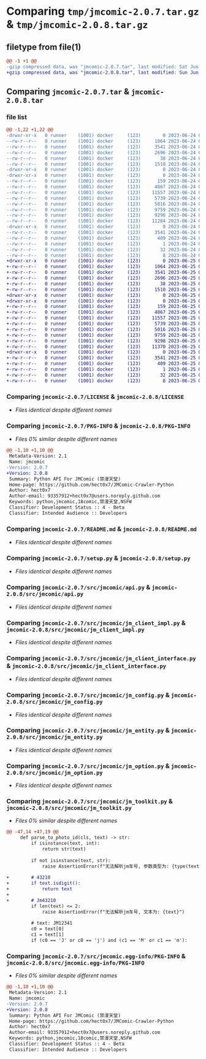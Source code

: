 # Comparing `tmp/jmcomic-2.0.7.tar.gz` & `tmp/jmcomic-2.0.8.tar.gz`

## filetype from file(1)

```diff
@@ -1 +1 @@
-gzip compressed data, was "jmcomic-2.0.7.tar", last modified: Sat Jun 24 09:47:42 2023, max compression
+gzip compressed data, was "jmcomic-2.0.8.tar", last modified: Sun Jun 25 04:33:25 2023, max compression
```

## Comparing `jmcomic-2.0.7.tar` & `jmcomic-2.0.8.tar`

### file list

```diff
@@ -1,22 +1,22 @@
-drwxr-xr-x   0 runner    (1001) docker     (123)        0 2023-06-24 09:47:42.676393 jmcomic-2.0.7/
--rw-r--r--   0 runner    (1001) docker     (123)     1064 2023-06-24 09:47:28.000000 jmcomic-2.0.7/LICENSE
--rw-r--r--   0 runner    (1001) docker     (123)     3541 2023-06-24 09:47:42.676393 jmcomic-2.0.7/PKG-INFO
--rw-r--r--   0 runner    (1001) docker     (123)     2696 2023-06-24 09:47:28.000000 jmcomic-2.0.7/README.md
--rw-r--r--   0 runner    (1001) docker     (123)       38 2023-06-24 09:47:42.676393 jmcomic-2.0.7/setup.cfg
--rw-r--r--   0 runner    (1001) docker     (123)     1510 2023-06-24 09:47:28.000000 jmcomic-2.0.7/setup.py
-drwxr-xr-x   0 runner    (1001) docker     (123)        0 2023-06-24 09:47:42.672393 jmcomic-2.0.7/src/
-drwxr-xr-x   0 runner    (1001) docker     (123)        0 2023-06-24 09:47:42.672393 jmcomic-2.0.7/src/jmcomic/
--rw-r--r--   0 runner    (1001) docker     (123)      159 2023-06-24 09:47:28.000000 jmcomic-2.0.7/src/jmcomic/__init__.py
--rw-r--r--   0 runner    (1001) docker     (123)     4867 2023-06-24 09:47:28.000000 jmcomic-2.0.7/src/jmcomic/api.py
--rw-r--r--   0 runner    (1001) docker     (123)    11557 2023-06-24 09:47:28.000000 jmcomic-2.0.7/src/jmcomic/jm_client_impl.py
--rw-r--r--   0 runner    (1001) docker     (123)     5739 2023-06-24 09:47:28.000000 jmcomic-2.0.7/src/jmcomic/jm_client_interface.py
--rw-r--r--   0 runner    (1001) docker     (123)     5016 2023-06-24 09:47:28.000000 jmcomic-2.0.7/src/jmcomic/jm_config.py
--rw-r--r--   0 runner    (1001) docker     (123)     9759 2023-06-24 09:47:28.000000 jmcomic-2.0.7/src/jmcomic/jm_entity.py
--rw-r--r--   0 runner    (1001) docker     (123)     9298 2023-06-24 09:47:28.000000 jmcomic-2.0.7/src/jmcomic/jm_option.py
--rw-r--r--   0 runner    (1001) docker     (123)    11284 2023-06-24 09:47:28.000000 jmcomic-2.0.7/src/jmcomic/jm_toolkit.py
-drwxr-xr-x   0 runner    (1001) docker     (123)        0 2023-06-24 09:47:42.676393 jmcomic-2.0.7/src/jmcomic.egg-info/
--rw-r--r--   0 runner    (1001) docker     (123)     3541 2023-06-24 09:47:42.000000 jmcomic-2.0.7/src/jmcomic.egg-info/PKG-INFO
--rw-r--r--   0 runner    (1001) docker     (123)      409 2023-06-24 09:47:42.000000 jmcomic-2.0.7/src/jmcomic.egg-info/SOURCES.txt
--rw-r--r--   0 runner    (1001) docker     (123)        1 2023-06-24 09:47:42.000000 jmcomic-2.0.7/src/jmcomic.egg-info/dependency_links.txt
--rw-r--r--   0 runner    (1001) docker     (123)       32 2023-06-24 09:47:42.000000 jmcomic-2.0.7/src/jmcomic.egg-info/requires.txt
--rw-r--r--   0 runner    (1001) docker     (123)        8 2023-06-24 09:47:42.000000 jmcomic-2.0.7/src/jmcomic.egg-info/top_level.txt
+drwxr-xr-x   0 runner    (1001) docker     (123)        0 2023-06-25 04:33:25.815193 jmcomic-2.0.8/
+-rw-r--r--   0 runner    (1001) docker     (123)     1064 2023-06-25 04:33:15.000000 jmcomic-2.0.8/LICENSE
+-rw-r--r--   0 runner    (1001) docker     (123)     3541 2023-06-25 04:33:25.815193 jmcomic-2.0.8/PKG-INFO
+-rw-r--r--   0 runner    (1001) docker     (123)     2696 2023-06-25 04:33:15.000000 jmcomic-2.0.8/README.md
+-rw-r--r--   0 runner    (1001) docker     (123)       38 2023-06-25 04:33:25.815193 jmcomic-2.0.8/setup.cfg
+-rw-r--r--   0 runner    (1001) docker     (123)     1510 2023-06-25 04:33:15.000000 jmcomic-2.0.8/setup.py
+drwxr-xr-x   0 runner    (1001) docker     (123)        0 2023-06-25 04:33:25.811193 jmcomic-2.0.8/src/
+drwxr-xr-x   0 runner    (1001) docker     (123)        0 2023-06-25 04:33:25.815193 jmcomic-2.0.8/src/jmcomic/
+-rw-r--r--   0 runner    (1001) docker     (123)      159 2023-06-25 04:33:15.000000 jmcomic-2.0.8/src/jmcomic/__init__.py
+-rw-r--r--   0 runner    (1001) docker     (123)     4867 2023-06-25 04:33:15.000000 jmcomic-2.0.8/src/jmcomic/api.py
+-rw-r--r--   0 runner    (1001) docker     (123)    11557 2023-06-25 04:33:15.000000 jmcomic-2.0.8/src/jmcomic/jm_client_impl.py
+-rw-r--r--   0 runner    (1001) docker     (123)     5739 2023-06-25 04:33:15.000000 jmcomic-2.0.8/src/jmcomic/jm_client_interface.py
+-rw-r--r--   0 runner    (1001) docker     (123)     5016 2023-06-25 04:33:15.000000 jmcomic-2.0.8/src/jmcomic/jm_config.py
+-rw-r--r--   0 runner    (1001) docker     (123)     9759 2023-06-25 04:33:15.000000 jmcomic-2.0.8/src/jmcomic/jm_entity.py
+-rw-r--r--   0 runner    (1001) docker     (123)     9298 2023-06-25 04:33:15.000000 jmcomic-2.0.8/src/jmcomic/jm_option.py
+-rw-r--r--   0 runner    (1001) docker     (123)    11370 2023-06-25 04:33:15.000000 jmcomic-2.0.8/src/jmcomic/jm_toolkit.py
+drwxr-xr-x   0 runner    (1001) docker     (123)        0 2023-06-25 04:33:25.815193 jmcomic-2.0.8/src/jmcomic.egg-info/
+-rw-r--r--   0 runner    (1001) docker     (123)     3541 2023-06-25 04:33:25.000000 jmcomic-2.0.8/src/jmcomic.egg-info/PKG-INFO
+-rw-r--r--   0 runner    (1001) docker     (123)      409 2023-06-25 04:33:25.000000 jmcomic-2.0.8/src/jmcomic.egg-info/SOURCES.txt
+-rw-r--r--   0 runner    (1001) docker     (123)        1 2023-06-25 04:33:25.000000 jmcomic-2.0.8/src/jmcomic.egg-info/dependency_links.txt
+-rw-r--r--   0 runner    (1001) docker     (123)       32 2023-06-25 04:33:25.000000 jmcomic-2.0.8/src/jmcomic.egg-info/requires.txt
+-rw-r--r--   0 runner    (1001) docker     (123)        8 2023-06-25 04:33:25.000000 jmcomic-2.0.8/src/jmcomic.egg-info/top_level.txt
```

### Comparing `jmcomic-2.0.7/LICENSE` & `jmcomic-2.0.8/LICENSE`

 * *Files identical despite different names*

### Comparing `jmcomic-2.0.7/PKG-INFO` & `jmcomic-2.0.8/PKG-INFO`

 * *Files 0% similar despite different names*

```diff
@@ -1,10 +1,10 @@
 Metadata-Version: 2.1
 Name: jmcomic
-Version: 2.0.7
+Version: 2.0.8
 Summary: Python API For JMComic (禁漫天堂)
 Home-page: https://github.com/hect0x7/JMComic-Crawler-Python
 Author: hect0x7
 Author-email: 93357912+hect0x7@users.noreply.github.com
 Keywords: python,jmcomic,18comic,禁漫天堂,NSFW
 Classifier: Development Status :: 4 - Beta
 Classifier: Intended Audience :: Developers
```

### Comparing `jmcomic-2.0.7/README.md` & `jmcomic-2.0.8/README.md`

 * *Files identical despite different names*

### Comparing `jmcomic-2.0.7/setup.py` & `jmcomic-2.0.8/setup.py`

 * *Files identical despite different names*

### Comparing `jmcomic-2.0.7/src/jmcomic/api.py` & `jmcomic-2.0.8/src/jmcomic/api.py`

 * *Files identical despite different names*

### Comparing `jmcomic-2.0.7/src/jmcomic/jm_client_impl.py` & `jmcomic-2.0.8/src/jmcomic/jm_client_impl.py`

 * *Files identical despite different names*

### Comparing `jmcomic-2.0.7/src/jmcomic/jm_client_interface.py` & `jmcomic-2.0.8/src/jmcomic/jm_client_interface.py`

 * *Files identical despite different names*

### Comparing `jmcomic-2.0.7/src/jmcomic/jm_config.py` & `jmcomic-2.0.8/src/jmcomic/jm_config.py`

 * *Files identical despite different names*

### Comparing `jmcomic-2.0.7/src/jmcomic/jm_entity.py` & `jmcomic-2.0.8/src/jmcomic/jm_entity.py`

 * *Files identical despite different names*

### Comparing `jmcomic-2.0.7/src/jmcomic/jm_option.py` & `jmcomic-2.0.8/src/jmcomic/jm_option.py`

 * *Files identical despite different names*

### Comparing `jmcomic-2.0.7/src/jmcomic/jm_toolkit.py` & `jmcomic-2.0.8/src/jmcomic/jm_toolkit.py`

 * *Files 0% similar despite different names*

```diff
@@ -47,14 +47,19 @@
     def parse_to_photo_id(cls, text) -> str:
         if isinstance(text, int):
             return str(text)
 
         if not isinstance(text, str):
             raise AssertionError(f"无法解析jm车号, 参数类型为: {type(text)}")
 
+        # 43210
+        if text.isdigit():
+            return text
+
+        # Jm43210
         if len(text) <= 2:
             raise AssertionError(f"无法解析jm车号, 文本为: {text}")
 
         # text: JM12341
         c0 = text[0]
         c1 = text[1]
         if (c0 == 'J' or c0 == 'j') and (c1 == 'M' or c1 == 'm'):
```

### Comparing `jmcomic-2.0.7/src/jmcomic.egg-info/PKG-INFO` & `jmcomic-2.0.8/src/jmcomic.egg-info/PKG-INFO`

 * *Files 0% similar despite different names*

```diff
@@ -1,10 +1,10 @@
 Metadata-Version: 2.1
 Name: jmcomic
-Version: 2.0.7
+Version: 2.0.8
 Summary: Python API For JMComic (禁漫天堂)
 Home-page: https://github.com/hect0x7/JMComic-Crawler-Python
 Author: hect0x7
 Author-email: 93357912+hect0x7@users.noreply.github.com
 Keywords: python,jmcomic,18comic,禁漫天堂,NSFW
 Classifier: Development Status :: 4 - Beta
 Classifier: Intended Audience :: Developers
```

